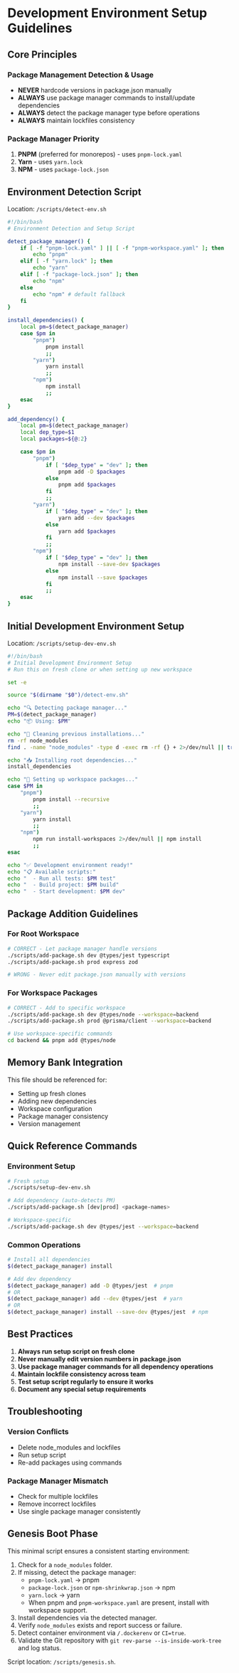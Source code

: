 # Development Environment Setup Guidelines

## Core Principles

### Package Management Detection & Usage

- **NEVER** hardcode versions in package.json manually
- **ALWAYS** use package manager commands to install/update dependencies
- **ALWAYS** detect the package manager type before operations
- **ALWAYS** maintain lockfiles consistency

### Package Manager Priority

1. **PNPM** (preferred for monorepos) - uses `pnpm-lock.yaml`
2. **Yarn** - uses `yarn.lock`
3. **NPM** - uses `package-lock.json`

## Environment Detection Script

Location: `/scripts/detect-env.sh`

```bash
#!/bin/bash
# Environment Detection and Setup Script

detect_package_manager() {
    if [ -f "pnpm-lock.yaml" ] || [ -f "pnpm-workspace.yaml" ]; then
        echo "pnpm"
    elif [ -f "yarn.lock" ]; then
        echo "yarn"
    elif [ -f "package-lock.json" ]; then
        echo "npm"
    else
        echo "npm" # default fallback
    fi
}

install_dependencies() {
    local pm=$(detect_package_manager)
    case $pm in
        "pnpm")
            pnpm install
            ;;
        "yarn")
            yarn install
            ;;
        "npm")
            npm install
            ;;
    esac
}

add_dependency() {
    local pm=$(detect_package_manager)
    local dep_type=$1
    local packages=${@:2}

    case $pm in
        "pnpm")
            if [ "$dep_type" = "dev" ]; then
                pnpm add -D $packages
            else
                pnpm add $packages
            fi
            ;;
        "yarn")
            if [ "$dep_type" = "dev" ]; then
                yarn add --dev $packages
            else
                yarn add $packages
            fi
            ;;
        "npm")
            if [ "$dep_type" = "dev" ]; then
                npm install --save-dev $packages
            else
                npm install --save $packages
            fi
            ;;
    esac
}
```

## Initial Development Environment Setup

Location: `/scripts/setup-dev-env.sh`

```bash
#!/bin/bash
# Initial Development Environment Setup
# Run this on fresh clone or when setting up new workspace

set -e

source "$(dirname "$0")/detect-env.sh"

echo "🔍 Detecting package manager..."
PM=$(detect_package_manager)
echo "📦 Using: $PM"

echo "🧹 Cleaning previous installations..."
rm -rf node_modules
find . -name "node_modules" -type d -exec rm -rf {} + 2>/dev/null || true

echo "📥 Installing root dependencies..."
install_dependencies

echo "🔧 Setting up workspace packages..."
case $PM in
    "pnpm")
        pnpm install --recursive
        ;;
    "yarn")
        yarn install
        ;;
    "npm")
        npm run install-workspaces 2>/dev/null || npm install
        ;;
esac

echo "✅ Development environment ready!"
echo "📋 Available scripts:"
echo "  - Run all tests: $PM test"
echo "  - Build project: $PM build"
echo "  - Start development: $PM dev"
```

## Package Addition Guidelines

### For Root Workspace

```bash
# CORRECT - Let package manager handle versions
./scripts/add-package.sh dev @types/jest typescript
./scripts/add-package.sh prod express zod

# WRONG - Never edit package.json manually with versions
```

### For Workspace Packages

```bash
# CORRECT - Add to specific workspace
./scripts/add-package.sh dev @types/node --workspace=backend
./scripts/add-package.sh prod @prisma/client --workspace=backend

# Use workspace-specific commands
cd backend && pnpm add @types/node
```

## Memory Bank Integration

This file should be referenced for:

- Setting up fresh clones
- Adding new dependencies
- Workspace configuration
- Package manager consistency
- Version management

## Quick Reference Commands

### Environment Setup

```bash
# Fresh setup
./scripts/setup-dev-env.sh

# Add dependency (auto-detects PM)
./scripts/add-package.sh [dev|prod] <package-names>

# Workspace-specific
./scripts/add-package.sh dev @types/jest --workspace=backend
```

### Common Operations

```bash
# Install all dependencies
$(detect_package_manager) install

# Add dev dependency
$(detect_package_manager) add -D @types/jest  # pnpm
# OR
$(detect_package_manager) add --dev @types/jest  # yarn
# OR
$(detect_package_manager) install --save-dev @types/jest  # npm
```

## Best Practices

1. **Always run setup script on fresh clone**
2. **Never manually edit version numbers in package.json**
3. **Use package manager commands for all dependency operations**
4. **Maintain lockfile consistency across team**
5. **Test setup script regularly to ensure it works**
6. **Document any special setup requirements**

## Troubleshooting

### Version Conflicts

- Delete node_modules and lockfiles
- Run setup script
- Re-add packages using commands

### Package Manager Mismatch

- Check for multiple lockfiles
- Remove incorrect lockfiles
- Use single package manager consistently

## Genesis Boot Phase

This minimal script ensures a consistent starting environment:

1. Check for a `node_modules` folder.
2. If missing, detect the package manager:
   - `pnpm-lock.yaml` → pnpm
   - `package-lock.json` or `npm-shrinkwrap.json` → npm
   - `yarn.lock` → yarn
   - When pnpm and `pnpm-workspace.yaml` are present, install with workspace support.
3. Install dependencies via the detected manager.
4. Verify `node_modules` exists and report success or failure.
5. Detect container environment via `/.dockerenv` or `CI=true`.
6. Validate the Git repository with `git rev-parse --is-inside-work-tree` and log status.

Script location: `/scripts/genesis.sh`.
